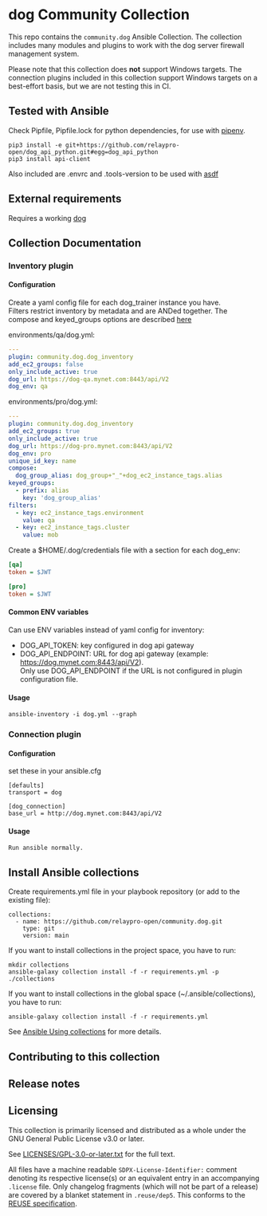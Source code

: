 <!--
Copyright (c) Ansible Project
GNU General Public License v3.0+ (see LICENSES/GPL-3.0-or-later.txt or https://www.gnu.org/licenses/gpl-3.0.txt)
SPDX-License-Identifier: GPL-3.0-or-later
-->

# dog Community Collection

This repo contains the `community.dog` Ansible Collection. The collection includes many modules and plugins to work with the dog server firewall management system.

Please note that this collection does **not** support Windows targets. The connection plugins included in this collection support Windows targets on a best-effort basis, but we are not testing this in CI.

## Tested with Ansible

Check Pipfile, Pipfile.lock for python dependencies, for use with [pipenv](https://pipenv.pypa.io/). 

```
pip3 install -e git+https://github.com/relaypro-open/dog_api_python.git#egg=dog_api_python
pip3 install api-client
```

Also included are .envrc and .tools-version to be used with [asdf](https://asdf-vm.com/)

## External requirements

Requires a working [dog](https://relaypro-open.github.io/dog/)

## Collection Documentation


### Inventory plugin

#### Configuration

Create a yaml config file for each dog_trainer instance you have.  
Filters restrict inventory by metadata and are ANDed
together.  The compose and keyed_groups options are described
[here](https://docs.ansible.com/ansible/latest/collections/ansible/builtin/constructed_inventory.html)

environments/qa/dog.yml:
```yaml
---
plugin: community.dog.dog_inventory
add_ec2_groups: false
only_include_active: true
dog_url: https://dog-qa.mynet.com:8443/api/V2
dog_env: qa
```

environments/pro/dog.yml:
```yaml
---
plugin: community.dog.dog_inventory
add_ec2_groups: true
only_include_active: true
dog_url: https://dog-pro.mynet.com:8443/api/V2
dog_env: pro
unique_id_key: name
compose:
  dog_group_alias: dog_group+"_"+dog_ec2_instance_tags.alias
keyed_groups:
  - prefix: alias
    key: 'dog_group_alias'
filters:
  - key: ec2_instance_tags.environment
    value: qa
  - key: ec2_instance_tags.cluster
    value: mob
```

Create a $HOME/.dog/credentials file with a section for each dog_env:
```ini
[qa]
token = $JWT

[pro]
token = $JWT
```

#### Common ENV variables

Can use ENV variables instead of yaml config for inventory:

* DOG_API_TOKEN: key configured in dog api gateway
* DOG_API_ENDPOINT: URL for dog api gateway (example: https://dog.mynet.com:8443/api/V2).  
                    Only use DOG_API_ENDPOINT if the URL is not configured in plugin configuration file.

#### Usage

```
ansible-inventory -i dog.yml --graph
```

### Connection plugin

#### Configuration

set these in your ansible.cfg
```
[defaults]
transport = dog

[dog_connection]
base_url = http://dog.mynet.com:8443/api/V2
```

#### Usage

```
Run ansible normally.
```

## Install Ansible collections

Create requirements.yml file in your playbook repository (or add to the existing file):

```
collections:
  - name: https://github.com/relaypro-open/community.dog.git
    type: git
    version: main
```

If you want to install collections in the project space, you have to run:

```
mkdir collections
ansible-galaxy collection install -f -r requirements.yml -p ./collections
```

If you want to install collections in the global space (~/.ansible/collections), you have to run:

```
ansible-galaxy collection install -f -r requirements.yml
```

See [Ansible Using collections](https://docs.ansible.com/ansible/latest/user_guide/collections_using.html) for more details.

## Contributing to this collection

## Release notes

## Licensing

This collection is primarily licensed and distributed as a whole under the GNU General Public License v3.0 or later.

See [LICENSES/GPL-3.0-or-later.txt](https://github.com/ansible-collections/community.dog/blob/main/COPYING) for the full text.

All files have a machine readable `SDPX-License-Identifier:` comment denoting its respective license(s) or an equivalent entry in an accompanying `.license` file. Only changelog fragments (which will not be part of a release) are covered by a blanket statement in `.reuse/dep5`. This conforms to the [REUSE specification](https://reuse.software/spec/).
